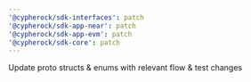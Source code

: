 ```yaml
---
'@cypherock/sdk-interfaces': patch
'@cypherock/sdk-app-near': patch
'@cypherock/sdk-app-evm': patch
'@cypherock/sdk-core': patch
---
```


Update proto structs & enums with relevant flow & test changes
